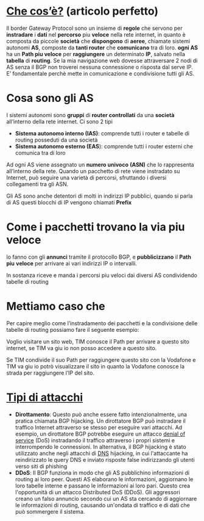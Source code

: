 # [Che cos’è?](https://www.ictsecuritymagazine.com/articoli/aspetti-di-sicurezza-di-bgp-e-routing-in-internet-parte-i/) (articolo perfetto)

Il border Gateway Protocol sono un insieme di **regole** che servono per **instradare** i **dati** nel **percorso** piu **veloce** nella rete internet, in quanto è composta da piccole **società** che **dispongono** di **aeree**, chiamate sistemi autonomi **AS**, composte da **tanti router** che **comunicano** tra di loro. **ogni AS** ha un **Path piu veloce** per **raggiungere** un determinato **IP**, salvato nella **tabella** di **routing**. Se la mia navigazione web dovesse attraversare 2 nodi di AS senza il BGP non troverei nessuna connessione o risposta dal serve IP. E’ fondamentale perchè mette in comunicazione e condivisione tutti gli AS.

# Cosa sono gli AS

I sistemi autonomi sono **gruppi** di **router controllati** da una **società** all’interno della rete internet. Ci sono 2 tipi

- **Sistema autonomo interno (IAS)**: comprende tutti i router e tabelle di routing posseduti da una società
- **Sistema autonomo esterno (EAS**): comprende tutti i router esterni che comunica tra di loro

Ad ogni AS viene assegnato un **numero univoco** **(ASN)** che lo rappresenta all’interno della rete. Quando un pacchetto di rete viene instradato su Internet, può seguire una varietà di percorsi, sfruttando i diversi collegamenti tra gli ASN.

Gli AS sono anche detentori di molti in indirizzi IP pubblici, quando si parla di AS questi blocchi di IP vengono chiamati **Prefix**

# Come i pacchetti trovano la via piu veloce

lo fanno con gli **annunci** tramite il protocollo BGP, e **pubblicizzano** il **Path** **piu** **veloce** per arrivare ai vari indirizzi IP o intervalli.

In sostanza riceve e manda i percorsi piu veloci dai diversi AS condividendo tabelle di routing

# Mettiamo caso che

Per capire meglio come l’instradamento dei pacchetti e la condivisione delle tabelle di routing possiamo fare il seguente esempio:

Voglio visitare un sito web, TIM conosce il Path per arrivare a questo sito internet, se TIM va giu io non posso accedere a questo sito. 

Se TIM condivide il suo Path per raggiungere questo sito con la Vodafone e TIM va giu io potrò visualizzare il sito in quanto la Vodafone conosce la strada per raggiungere l’IP del sito.

# [Tipi di attacchi](https://www.ictsecuritymagazine.com/articoli/aspetti-di-sicurezza-di-bgp-e-routing-in-internet-parte-ii/)

- **Dirottamento**: Questo può anche essere fatto intenzionalmente, una pratica chiamata BGP hijacking. Un dirottatore BGP può instradare il traffico Internet attraverso se stesso per eseguire vari attacchi. Ad esempio, un dirottatore BGP potrebbe eseguire un attacco [denial of service](https://www.checkpoint.com/it/cyber-hub/cyber-security/what-is-denial-of-service/) (DoS) instradando il traffico attraverso i propri sistemi e interrompendo le connessioni. In alternativa, il BGP hijacking è stato utilizzato anche negli attacchi di [DNS](https://www.checkpoint.com/it/cyber-hub/network-security/what-is-dns-security/) hijacking, in cui l'attaccante ha reindirizzato le query DNS e inviato risposte false indirizzando gli utenti verso siti di phishing
- **DDoS**: Il BGP funziona in modo che gli AS pubblichino informazioni di routing ai loro peer. Questi AS elaborano le informazioni, aggiornano le loro tabelle interne e passano le informazioni ai loro pari. Questo crea l'opportunità di un attacco Distributed DoS (DDoS). Gli aggressori creano un falso annuncio secondo cui un AS sta cercando di aggiornare le informazioni di routing, causando un'ondata di traffico e di dati che può sommergere il sistema.
